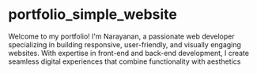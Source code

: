 # portfolio_simple_website
Welcome to my portfolio! l'm Narayanan, a passionate web developer specializing in building responsive, user-friendly, and visually engaging websites. With expertise in front-end and back-end development, I create seamless digital experiences that combine functionality with aesthetics
